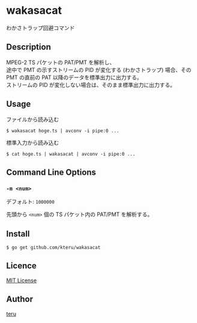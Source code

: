 wakasacat
=========

わかさトラップ回避コマンド

Description
-----------

MPEG-2 TS パケットの PAT/PMT を解析し、  
途中で PMT の示すストリームの PID が変化する (わかさトラップ) 場合、その PMT の直前の PAT 以降のデータを標準出力に出力する。  
ストリームの PID が変化しない場合は、そのまま標準出力に出力する。

Usage
-----

ファイルから読み込む

```
$ wakasacat hoge.ts | avconv -i pipe:0 ...
```

標準入力から読み込む

```
$ cat hoge.ts | wakasacat | avconv -i pipe:0 ...
```

Command Line Options
--------------------

### `-m <num>`

デフォルト: `1000000`

先頭から `<num>` 個の TS パケット内の PAT/PMT を解析する。

Install
-------

```
$ go get github.com/kteru/wakasacat
```

Licence
-------

[MIT License](LICENSE)

Author
------

[teru](https://github.com/kteru)
